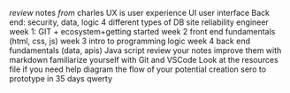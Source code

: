 *review*  notes _from_ charles
UX is user experience
UI user interface
Back end: security, data, logic
4 different types of DB
site reliability engineer 
week 1: GIT + ecosystem+getting started
week 2 front end fundamentals (html, css, js)
week 3 intro to programming logic
week 4 back end fundamentals (data, apis)
Java script 
review your notes
improve them with markdown
familiarize yourself with Git and VSCode
Look at the resources file if you need help
diagram the flow of your potential creation
sero to prototype in 35 days 
qwerty